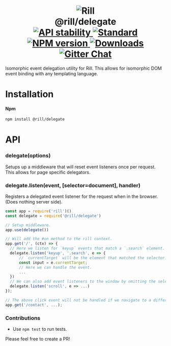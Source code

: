<h1 align="center">
  <!-- Logo -->
  <img src="https://raw.githubusercontent.com/rill-js/rill/master/Rill-Icon.jpg" alt="Rill"/>
  <br/>
  @rill/delegate
	<br/>

  <!-- Stability -->
  <a href="https://nodejs.org/api/documentation.html#documentation_stability_index">
    <img src="https://img.shields.io/badge/stability-stable-brightgreen.svg?style=flat-square" alt="API stability"/>
  </a>
  <!-- Standard -->
  <a href="https://github.com/feross/standard">
    <img src="https://img.shields.io/badge/code%20style-standard-brightgreen.svg?style=flat-square" alt="Standard"/>
  </a>
  <!-- NPM version -->
  <a href="https://npmjs.org/package/@rill/delegate">
    <img src="https://img.shields.io/npm/v/@rill/delegate.svg?style=flat-square" alt="NPM version"/>
  </a>
  <!-- Downloads -->
  <a href="https://npmjs.org/package/@rill/delegate">
    <img src="https://img.shields.io/npm/dm/@rill/delegate.svg?style=flat-square" alt="Downloads"/>
  </a>
  <!-- Gitter Chat -->
  <a href="https://gitter.im/rill-js/rill">
    <img src="https://img.shields.io/gitter/room/rill-js/rill.svg?style=flat-square" alt="Gitter Chat"/>
  </a>
</h1>

Isomorphic event delegation utility for Rill. This allows for isomorphic DOM event binding with any templating language.

# Installation

#### Npm
```bash
npm install @rill/delegate
```

# API

### delegate(options)

  Setups up a middleware that will reset event listeners once per request.
  This allows for page specific delegators.

### delegate.listen(event, [selector=document], handler)

  Registers a delegated event listener for the request when in the browser. (Does nothing server side).

```javascript
const app = require('rill')()
const delegate = require('@rill/delegate')

// Setup middleware.
app.use(delegate())

// Will add the #on method to the rill context.
app.get('/', (ctx) => {
  // Here we listen for `keyup` events that match a `.search` element.
  delegate.listen('keyup', '.search', e => {
      // `currentTarget` will be the element that matched the selector.
      const input = e.currentTarget;
      // Here we can handle the event.
      ...
  })
  // We can also add event listeners to the window by omitting the selector.
  delegate.listen('scroll', e => ...)
});

// The above click event will not be handled if we navigate to a different route.
app.get('/contact', ...);
```

### Contributions

* Use `npm test` to run tests.

Please feel free to create a PR!
